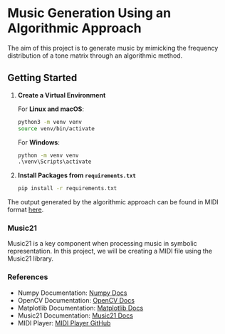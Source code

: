 # Music Generation Using an Algorithmic Approach

The aim of this project is to generate music by mimicking the frequency distribution of a tone matrix through an algorithmic method.

## Getting Started

1. **Create a Virtual Environment**

   For **Linux and macOS**:
   ```bash
   python3 -m venv venv
   source venv/bin/activate
   ```

   For **Windows**:
   ```cmd
   python -m venv venv
   .\venv\Scripts\activate
   ```

2. **Install Packages from `requirements.txt`**
   ```bash
   pip install -r requirements.txt
   ```

The output generated by the algorithmic approach can be found in MIDI format [here](./notebooks/music_tone_matrix.mid).

### Music21
Music21 is a key component when processing music in symbolic representation. In this project, we will be creating a MIDI file using the Music21 library.


### References

- Numpy Documentation: [Numpy Docs](https://numpy.org/doc/)
- OpenCV Documentation: [OpenCV Docs](https://opencv24-python-tutorials.readthedocs.io/en/latest/index.html)
- Matplotlib Documentation: [Matplotlib Docs](https://matplotlib.org/stable/tutorials/index.html)
- Music21 Documentation: [Music21 Docs](https://www.music21.org/music21docs/#)
- MIDI Player: [MIDI Player GitHub](https://github.com/drscotthawley/midi-player?tab=readme-ov-file)